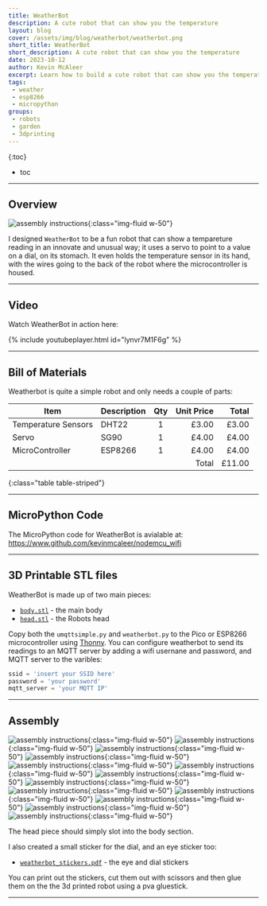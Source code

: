 ```yaml
---
title: WeatherBot
description: A cute robot that can show you the temperature
layout: blog
cover: /assets/img/blog/weatherbot/weatherbot.png
short_title: WeatherBot
short_description: A cute robot that can show you the temperature
date: 2023-10-12
author: Kevin McAleer
excerpt: Learn how to build a cute robot that can show you the temperature with a servo
tags:
 - weather
 - esp8266
 - micropython
groups:
 - robots
 - garden
 - 3dprinting
---
```


{:toc}
* toc

---

## Overview

![assembly instructions](/assets/img/blog/weatherbot/weatherbot.001.jpeg){:class="img-fluid w-50"}

I designed `WeatherBot` to be a fun robot that can show a tempareture reading in an innovate and unusual way; it uses a servo to point to a value on a dial, on its stomach. It even holds the temperature sensor in its hand, with the wires going to the back of the robot where the microcontroller is housed.

---

## Video

Watch WeatherBot in action here:

{% include youtubeplayer.html id="lynvr7M1F6g" %}

---

## Bill of Materials

Weatherbot is quite a simple robot and only needs a couple of parts:

Item                | Description | Qty | Unit Price |  Total
--------------------|-------------|:---:|-----------:|------:
Temperature Sensors | DHT22       |  1  |      £3.00 |  £3.00
Servo               | SG90        |  1  |      £4.00 |  £4.00
MicroController     | ESP8266     |  1  |      £4.00 |  £4.00
                    |             |     |      Total | £11.00
{:class="table table-striped"}

---

## MicroPython Code

The MicroPython code for WeatherBot is avialable at: <https://www.github.com/kevinmcaleer/nodemcu_wifi>

---

## 3D Printable STL files

WeatherBot is made up of two main pieces:

* [`body.stl`](/assets/stl/weatherbot/body.stl) - the main body
* [`head.stl`](/assets/stl/weatherbot/head.stl) - the Robots head

Copy both the `umqttsimple.py` and `weatherbot.py` to the Pico or ESP8266 microcontroller using [Thonny](https://thonny.org). You can configure weatherbot to send its readings to an MQTT server by adding a wifi usernane and password, and MQTT server to the varibles:

```python
ssid = 'insert your SSID here'
password = 'your password'
mqtt_server = 'your MQTT IP'
```

---

## Assembly


![assembly instructions](/assets/img/blog/weatherbot/weatherbot.002.jpeg){:class="img-fluid w-50"}
![assembly instructions](/assets/img/blog/weatherbot/weatherbot.003.jpeg){:class="img-fluid w-50"}
![assembly instructions](/assets/img/blog/weatherbot/weatherbot.004.jpeg){:class="img-fluid w-50"}
![assembly instructions](/assets/img/blog/weatherbot/weatherbot.005.jpeg){:class="img-fluid w-50"}
![assembly instructions](/assets/img/blog/weatherbot/weatherbot.006.jpeg){:class="img-fluid w-50"}
![assembly instructions](/assets/img/blog/weatherbot/weatherbot.007.jpeg){:class="img-fluid w-50"}
![assembly instructions](/assets/img/blog/weatherbot/weatherbot.008.jpeg){:class="img-fluid w-50"}
![assembly instructions](/assets/img/blog/weatherbot/weatherbot.009.jpeg){:class="img-fluid w-50"}
![assembly instructions](/assets/img/blog/weatherbot/weatherbot.010.jpeg){:class="img-fluid w-50"}
![assembly instructions](/assets/img/blog/weatherbot/weatherbot.011.jpeg){:class="img-fluid w-50"}
![assembly instructions](/assets/img/blog/weatherbot/weatherbot.012.jpeg){:class="img-fluid w-50"}
![assembly instructions](/assets/img/blog/weatherbot/weatherbot.013.jpeg){:class="img-fluid w-50"}
![assembly instructions](/assets/img/blog/weatherbot/weatherbot.014.jpeg){:class="img-fluid w-50"}

The head piece should simply slot into the body section.

I also created a small sticker for the dial, and an eye sticker too:

* [`weatherbot_stickers.pdf`](/assets/pdf/weatherbot_stickers.pdf) - the eye and dial stickers

You can print out the stickers, cut them out with scissors and then glue them on the the 3d printed robot using a pva gluestick.

---
